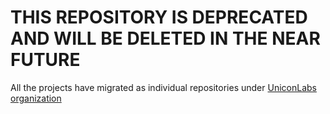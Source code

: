 THIS REPOSITORY IS DEPRECATED AND WILL BE DELETED IN THE NEAR FUTURE
========

All the projects have migrated as individual repositories under [UniconLabs organization](https://github.com/UniconLabs)
